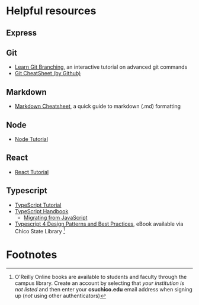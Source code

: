 # Helpful resources


## Express


## Git

- [Learn Git Branching](https://learngitbranching.js.org/), an interactive tutorial on advanced git commands
- [Git CheatSheet (by Github)](https://education.github.com/git-cheat-sheet-education.pdf)

## Markdown

- [Markdown Cheatsheet](https://www.markdownguide.org/cheat-sheet/), a quick guide to markdown (.md) formatting


## Node

- [Node Tutorial](https://www.w3schools.com/nodejs/default.asp)

## React

- [React Tutorial](https://www.w3schools.com/react/default.asp)

## Typescript

- [TypeScript Tutorial](https://www.w3schools.com/typescript/index.php)
- [TypeScript Handbook](https://www.typescriptlang.org/docs/handbook/intro.html)
  - [Migrating from JavaScript](https://www.typescriptlang.org/docs/handbook/migrating-from-javascript.html)
- [Typescript 4 Design Patterns and Best Practices](https://csu-chico.primo.exlibrisgroup.com/permalink/01CALS_CHI/1o8dfdr/alma991073255833502901), eBook available via Chico State Library [^1]


# Footnotes

[^1]: O'Reilly Online books are available to students and faculty through the campus library. Create an account by selecting that *your institution is not listed* and then enter your **csuchico.edu** email address when signing up (*not* using other authenticators)